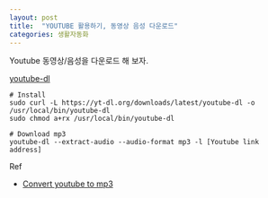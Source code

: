 ```yaml
---
layout: post
title:  "YOUTUBE 활용하기, 동영상 음성 다운로드"
categories: 생활자동화
---
```


Youtube 동영상/음성을 다운로드 해 보자.

[youtube-dl](https://github.com/rg3/youtube-dl)

```
# Install
sudo curl -L https://yt-dl.org/downloads/latest/youtube-dl -o /usr/local/bin/youtube-dl
sudo chmod a+rx /usr/local/bin/youtube-dl
```

```
# Download mp3
youtube-dl --extract-audio --audio-format mp3 -l [Youtube link address]
```

Ref

* [Convert youtube to mp3](https://askubuntu.com/questions/218932/convert-youtube-to-mp3)
